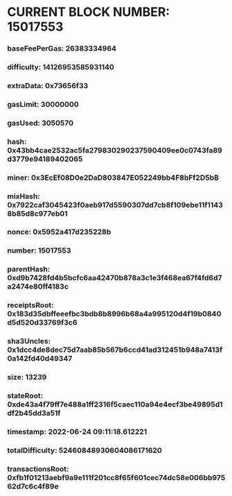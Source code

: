 # CURRENT BLOCK NUMBER: 15017553

### baseFeePerGas: 26383334964
### difficulty: 14126953585931140
### extraData: 0x73656f33
### gasLimit: 30000000
### gasUsed: 3050570
### hash: 0x43bb4cae2532ac5fa279830290237590409ee0c0743fa89d3779e94189402065
### miner: 0x3EcEf08D0e2DaD803847E052249bb4F8bFf2D5bB
### mixHash: 0x7922caf3045423f0aeb917d5590307dd7cb8f109ebe11f11438b85d8c977eb01
### nonce: 0x5952a417d235228b
### number: 15017553
### parentHash: 0xd9b7428fd4b5bcfc6aa42470b878a3c1e3f468ea67f4fd6d7a2474e80ff4183c
### receiptsRoot: 0x183d35dbffeeefbc3bdb8b8996b68a4a995120d4f19b0840d5d520d33769f3c6
### sha3Uncles: 0x1dcc4de8dec75d7aab85b567b6ccd41ad312451b948a7413f0a142fd40d49347
### size: 13239
### stateRoot: 0xde43a4f79ff7e488a1ff2316f5caec110a94e4ecf3be49895d1df2b45dd3a51f
### timestamp: 2022-06-24 09:11:18.612221
### totalDifficulty: 52460848930604086171620
### transactionsRoot: 0xfb1f01213aebf9a9e111f201cc8f65f601cec74dc58e006bb97562d7c6c4f89e
